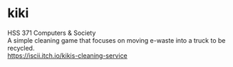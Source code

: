 # kiki
HSS 371 Computers & Society   
A simple cleaning game that focuses on moving e-waste into a truck to be recycled.    
https://iscii.itch.io/kikis-cleaning-service
